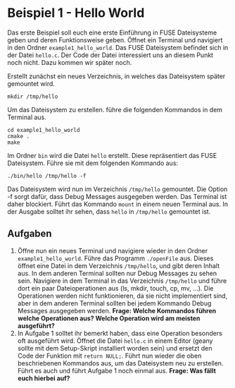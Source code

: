 # Beispiel 1 - Hello World

Das erste Beispiel soll euch eine erste Einführung in FUSE Dateisysteme geben und deren Funktionsweise geben. Öffnet ein Terminal und navigiert in den Ordner `example1_hello_world`. Das FUSE Dateisystem befindet sich in der Datei `hello.c`. Der Code der Datei interessiert uns an diesem Punkt noch nicht. Dazu kommen wir später noch.

Erstellt zunächst ein neues Verzeichnis, in welches das Dateisystem später gemountet wird.
```
mkdir /tmp/hello
```
Um das Dateisystem zu erstellen. führe die folgenden Kommandos in dem Terminal aus.
```
cd example1_hello_world
cmake .
make
```

Im Ordner `bin` wird die Datei `hello` erstellt. Diese repräsentiert das FUSE Dateisystem. Führe sie mit dem folgenden Kommando aus:
```
./bin/hello /tmp/hello -f
```
Das Dateisystem wird nun im Verzeichnis `/tmp/hello` gemountet. Die Option -f sorgt dafür, dass Debug Messages ausgegeben werden. Das Terminal ist daher blockiert.
Führt das Kommando `mount` in einem neuen Terminal aus. In der Ausgabe solltet ihr sehen, dass `hello` in `/tmp/hello` gemountet ist.

## Aufgaben
1. Öffne nun ein neues Terminal und navigiere wieder in den Ordner `example1_hello_world`. Führe das Programm `./openFile` aus. Dieses öffnet eine Datei in dem Verzeichnis `/tmp/hello`, und gibt deren Inhalt aus. In dem anderen Terminal sollten nur Debug Messages zu sehen sein. Navigiere in dem Terminal in das Verzeichnis `/tmp/hello` und führe dort ein paar Dateioperationen aus (ls, mkdir, touch, cp, mv, ...). Die Operationen werden nicht funktionieren, da sie nicht implementiert sind, aber in dem anderen Terminal sollten bei jedem Kommando Debug Messages ausgegeben werden.
**Frage: Welche Kommandos führen welche Operationen aus? Welche Operation wird am meisten ausgeführt?**
2. In Aufgabe 1 solltet ihr bemerkt haben, dass eine Operation besonders oft ausgeführt wird. Öffnet die Datei `hello.c` in einem Editor (geany sollte mit dem Setup-Skript installiert worden sein) und ersetzt den Code der Funktion mit `return NULL;`.
Führt nun wieder die oben beschriebenen Kommandos aus, um das Dateisystem neu zu erstellen. Führt es auch und führt Aufgabe 1 noch einmal aus.
**Frage: Was fällt euch hierbei auf?**


